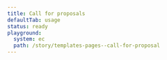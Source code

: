 ```yaml
---
title: Call for proposals
defaultTab: usage
status: ready
playground:
  system: ec
  path: /story/templates-pages--call-for-proposal
---
```

